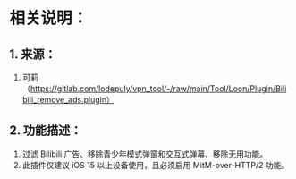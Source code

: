 # 相关说明：

## 1. 来源：

1. 可莉（https://gitlab.com/lodepuly/vpn_tool/-/raw/main/Tool/Loon/Plugin/Bilibili_remove_ads.plugin）

## 2. 功能描述：

1. 过滤 Bilibili 广告、移除青少年模式弹窗和交互式弹幕、移除无用功能。
2. 此插件仅建议 iOS 15 以上设备使用，且必须启用 MitM-over-HTTP/2 功能。
